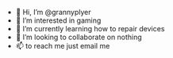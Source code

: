 - 👋 Hi, I’m @grannyplyer
- 👀 I’m interested in gaming
- 🌱 I’m currently learning how to repair devices
- 💞️ I’m looking to collaborate on nothing
- 📫 to reach me just email me

<!---
grannyplyer/grannyplyer is a ✨ special ✨ repository because its `README.md` (this file) appears on your GitHub profile.
You can click the Preview link to take a look at your changes.
--->
